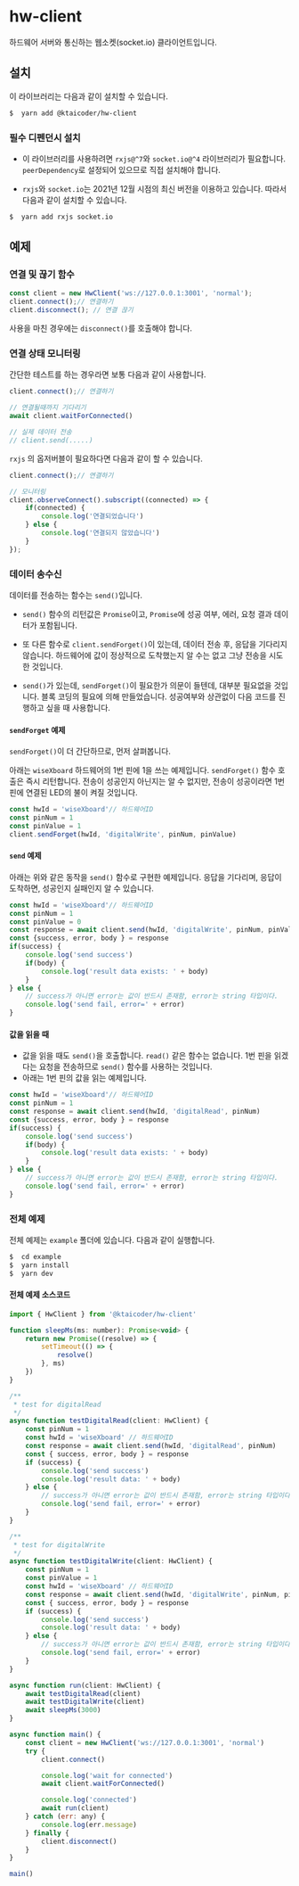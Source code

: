 # hw-client

하드웨어 서버와 통신하는 웹소켓(socket.io) 클라이언트입니다.

## 설치

이 라이브러리는 다음과 같이 설치할 수 있습니다.

```bash
$  yarn add @ktaicoder/hw-client
```

### 필수 디펜던시 설치
- 이 라이브러리를 사용하려면 `rxjs@^7`와 `socket.io@^4` 라이브러리가 필요합니다. `peerDependency`로 설정되어 있으므로 직접 설치해야 합니다.

- `rxjs`와 `socket.io`는 2021년 12월 시점의 최신 버전을 이용하고 있습니다. 따라서
다음과 같이 설치할 수 있습니다.

```bash
$  yarn add rxjs socket.io
```



## 예제

### 연결 및 끊기 함수

```javascript
const client = new HwClient('ws://127.0.0.1:3001', 'normal');
client.connect();// 연결하기
client.disconnect(); // 연결 끊기
```

사용을 마친 경우에는 `disconnect()`를 호출해야 합니다.


### 연결 상태 모니터링

간단한 테스트를 하는 경우라면 보통 다음과 같이 사용합니다.
```javascript
client.connect();// 연결하기

// 연결될때까지 기다리기
await client.waitForConnected()

// 실제 데이터 전송
// client.send(.....)
```

`rxjs` 의 옵저버블이 필요하다면 다음과 같이 할 수 있습니다.

```javascript
client.connect();// 연결하기

// 모니터링
client.observeConnect().subscript((connected) => {
    if(connected) {
        console.log('연결되었습니다')
    } else {
        console.log('연결되지 않았습니다')
    }
});

```

### 데이터 송수신
데이터를 전송하는 함수는 `send()`입니다.
- `send()` 함수의 리턴값은 `Promise`이고, `Promise`에 성공 여부, 에러, 요청 결과 데이터가 포함됩니다.

- 또 다른 함수로 `client.sendForget()`이 있는데, 데이터 전송 후, 응답을 기다리지 않습니다.
 하드웨어에 값이 정상적으로 도착했는지 알 수는 없고 그냥 전송을 시도한 것입니다.
- `send()`가 있는데, `sendForget()`이 필요한가 의문이 들텐데, 대부분 필요없을 것입니다. 블록 코딩의 필요에 의해 만들었습니다. 성공여부와 상관없이 다음 코드를 진행하고 싶을 때 사용합니다.

#### `sendForget` 예제

`sendForget()`이 더 간단하므로, 먼저 살펴봅니다.

아래는 `wiseXboard` 하드웨어의 1번 핀에 1을 쓰는 예제입니다. 
`sendForget()` 함수 호출은 즉시 리턴합니다. 전송이 성공인지 아닌지는 알 수 없지만, 전송이 성공이라면 1번 핀에 연결된 LED의 불이 켜질 것입니다.

 ```javascript
const hwId = 'wiseXboard'// 하드웨어ID
const pinNum = 1
const pinValue = 1
client.sendForget(hwId, 'digitalWrite', pinNum, pinValue)
 ```

#### `send` 예제

아래는 위와 같은 동작을 `send()` 함수로 구현한 예제입니다.
응답을 기다리며, 응답이 도착하면, 성공인지 실패인지 알 수 있습니다.

```javascript
const hwId = 'wiseXboard'// 하드웨어ID
const pinNum = 1
const pinValue = 0
const response = await client.send(hwId, 'digitalWrite', pinNum, pinValue)
const {success, error, body } = response
if(success) {
    console.log('send success')
    if(body) {
        console.log('result data exists: ' + body)
    }
} else {
    // success가 아니면 error는 값이 반드시 존재함, error는 string 타입이다.
    console.log('send fail, error=' + error)
}
```

#### 값을 읽을 때

- 값을 읽을 때도 `send()`을 호출합니다. `read()` 같은 함수는 없습니다. 1번 핀을 읽겠다는 요청을 전송하므로 `send()` 함수를 사용하는 것입니다.
- 아래는 1번 핀의 값을 읽는 예제입니다.

```javascript
const hwId = 'wiseXboard'// 하드웨어ID
const pinNum = 1
const response = await client.send(hwId, 'digitalRead', pinNum)
const {success, error, body } = response
if(success) {
    console.log('send success')
    if(body) {
        console.log('result data exists: ' + body)
    }
} else {
    // success가 아니면 error는 값이 반드시 존재함, error는 string 타입이다.
    console.log('send fail, error=' + error)
}
```

### 전체 예제

전체 예제는 `example` 폴더에 있습니다. 다음과 같이 실행합니다.

```bash
$  cd example
$  yarn install
$  yarn dev
```

#### 전체 예제 소스코드
```javascript
import { HwClient } from '@ktaicoder/hw-client'

function sleepMs(ms: number): Promise<void> {
    return new Promise((resolve) => {
        setTimeout(() => {
            resolve()
        }, ms)
    })
}

/**
 * test for digitalRead
 */
async function testDigitalRead(client: HwClient) {
    const pinNum = 1
    const hwId = 'wiseXboard' // 하드웨어ID
    const response = await client.send(hwId, 'digitalRead', pinNum)
    const { success, error, body } = response
    if (success) {
        console.log('send success')
        console.log('result data: ' + body)
    } else {
        // success가 아니면 error는 값이 반드시 존재함, error는 string 타입이다.
        console.log('send fail, error=' + error)
    }
}

/**
 * test for digitalWrite
 */
async function testDigitalWrite(client: HwClient) {
    const pinNum = 1
    const pinValue = 1
    const hwId = 'wiseXboard' // 하드웨어ID
    const response = await client.send(hwId, 'digitalWrite', pinNum, pinValue)
    const { success, error, body } = response
    if (success) {
        console.log('send success')
        console.log('result data: ' + body)
    } else {
        // success가 아니면 error는 값이 반드시 존재함, error는 string 타입이다.
        console.log('send fail, error=' + error)
    }
}

async function run(client: HwClient) {
    await testDigitalRead(client)
    await testDigitalWrite(client)
    await sleepMs(3000)
}

async function main() {
    const client = new HwClient('ws://127.0.0.1:3001', 'normal')
    try {
        client.connect()

        console.log('wait for connected')
        await client.waitForConnected()

        console.log('connected')
        await run(client)
    } catch (err: any) {
        console.log(err.message)
    } finally {
        client.disconnect()
    }
}

main()

```
